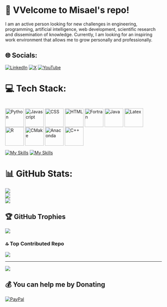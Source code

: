 # 💫 VVelcome to Misael's repo!
I am an active person looking for new challenges in engineering, programming, artificial intelligence, web development, scientific research and dissemination of knowledge. Currently, I am looking for an inspiring work environment that allows me to grow personally and professionally.


## 🌐 Socials:
[![LinkedIn](https://img.shields.io/badge/LinkedIn-%230077B5.svg?logo=linkedin&logoColor=white)](https://linkedin.com/in/misael-zepeda-d) [![X](https://img.shields.io/badge/X-black.svg?logo=X&logoColor=white)](https://x.com/MisaelZepeda_D) [![YouTube](https://img.shields.io/badge/YouTube-%23FF0000.svg?logo=YouTube&logoColor=white)](https://youtube.com/@@tupeck6657) 

# 💻 Tech Stack:
<div style="display: inline_block"><br>
  <img align="center" alt="Python" width="60px" src="https://cdn.jsdelivr.net/gh/devicons/devicon@latest/icons/python/python-original-wordmark.svg"]>
  <img align="center" alt="Javascript" width="60px" src="https://cdn.jsdelivr.net/gh/devicons/devicon@latest/icons/javascript/javascript-original.svg"]>
  <img align="center" alt="CSS" width="60px" src="https://cdn.jsdelivr.net/gh/devicons/devicon@latest/icons/css3/css3-original-wordmark.svg">
  <img align="center" alt="HTML" width="60px" src="https://cdn.jsdelivr.net/gh/devicons/devicon@latest/icons/html5/html5-original-wordmark.svg"]>
  <img align="center" alt="Fortran" width="60px" src="https://cdn.jsdelivr.net/gh/devicons/devicon@latest/icons/fortran/fortran-original.svg"]>
  <img align="center" alt="Java" width="60px" src="https://cdn.jsdelivr.net/gh/devicons/devicon@latest/icons/java/java-original-wordmark.svg"]>
  <img align="center" alt="Latex" width="60px" src="https://cdn.jsdelivr.net/gh/devicons/devicon@latest/icons/latex/latex-original.svg"]>
  <img align="center" alt="R" width="60px" src="https://cdn.jsdelivr.net/gh/devicons/devicon@latest/icons/r/r-plain.svg"]>
  <img align="center" alt="CMake" width="60px" src="https://cdn.jsdelivr.net/gh/devicons/devicon@latest/icons/cmake/cmake-original-wordmark.svg"]>
  <img align="center" alt="Anaconda" width="60px" src="https://cdn.jsdelivr.net/gh/devicons/devicon@latest/icons/anaconda/anaconda-original-wordmark.svg"]>
  <img align="center" alt="C++" width="60px" src="https://cdn.jsdelivr.net/gh/devicons/devicon@latest/icons/cplusplus/cplusplus-original.svg">
  
</div>

[![My Skills](https://skillicons.dev/icons?i=js,html,css,wasm)](https://skillicons.dev)
[![My Skills](https://skillicons.dev/icons?i=java,kotlin,nodejs,figma&theme=light)](https://skillicons.dev)

# 📊 GitHub Stats:
![](https://github-readme-stats.vercel.app/api?username=misael-tup&theme=city_light&hide_border=false&include_all_commits=false&count_private=false)<br/>
![](https://github-readme-streak-stats.herokuapp.com/?user=misael-tup&theme=city_light&hide_border=false)<br/>
![](https://github-readme-stats.vercel.app/api/top-langs/?username=misael-tup&theme=city_light&hide_border=false&include_all_commits=false&count_private=false&layout=compact)

## 🏆 GitHub Trophies
![](https://github-profile-trophy.vercel.app/?username=misael-tup&theme=nord&no-frame=false&no-bg=true&margin-w=4)

### 🔝 Top Contributed Repo
![](https://github-contributor-stats.vercel.app/api?username=misael-tup&limit=5&theme=alduin&combine_all_yearly_contributions=true)

---
[![](https://visitcount.itsvg.in/api?id=misael-tup&icon=0&color=0)](https://visitcount.itsvg.in)

  ## 💰 You can help me by Donating
  [![PayPal](https://img.shields.io/badge/PayPal-00457C?style=for-the-badge&logo=paypal&logoColor=white)](https://paypal.me/@tupeck) 

  
<!-- Proudly created with GPRM ( https://gprm.itsvg.in ) -->
